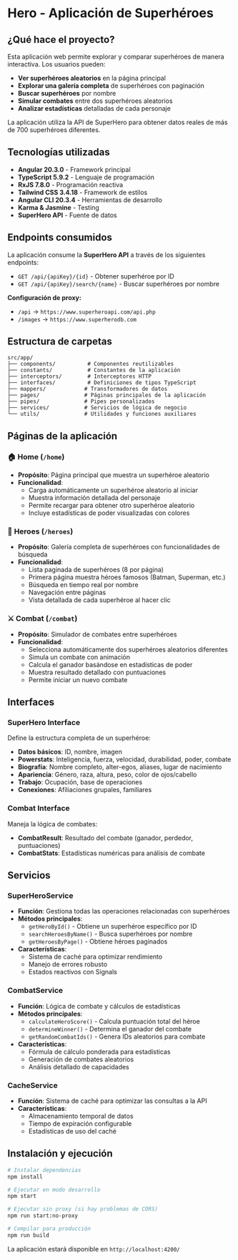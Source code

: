 # Hero - Aplicación de Superhéroes

## ¿Qué hace el proyecto?

Esta aplicación web permite explorar y comparar superhéroes de manera interactiva. Los usuarios pueden:

- **Ver superhéroes aleatorios** en la página principal
- **Explorar una galería completa** de superhéroes con paginación
- **Buscar superhéroes** por nombre
- **Simular combates** entre dos superhéroes aleatorios
- **Analizar estadísticas** detalladas de cada personaje

La aplicación utiliza la API de SuperHero para obtener datos reales de más de 700 superhéroes diferentes.

## Tecnologías utilizadas

- **Angular 20.3.0** - Framework principal
- **TypeScript 5.9.2** - Lenguaje de programación
- **RxJS 7.8.0** - Programación reactiva
- **Tailwind CSS 3.4.18** - Framework de estilos
- **Angular CLI 20.3.4** - Herramientas de desarrollo
- **Karma & Jasmine** - Testing
- **SuperHero API** - Fuente de datos

## Endpoints consumidos

La aplicación consume la **SuperHero API** a través de los siguientes endpoints:

- `GET /api/{apiKey}/{id}` - Obtener superhéroe por ID
- `GET /api/{apiKey}/search/{name}` - Buscar superhéroes por nombre

**Configuración de proxy:**
- `/api` → `https://www.superheroapi.com/api.php`
- `/images` → `https://www.superherodb.com`

## Estructura de carpetas

```
src/app/
├── components/          # Componentes reutilizables
├── constants/           # Constantes de la aplicación
├── interceptors/        # Interceptores HTTP
├── interfaces/          # Definiciones de tipos TypeScript
├── mappers/            # Transformadores de datos
├── pages/              # Páginas principales de la aplicación
├── pipes/              # Pipes personalizados
├── services/           # Servicios de lógica de negocio
└── utils/              # Utilidades y funciones auxiliares
```

## Páginas de la aplicación

### 🏠 **Home** (`/home`)
- **Propósito**: Página principal que muestra un superhéroe aleatorio
- **Funcionalidad**: 
  - Carga automáticamente un superhéroe aleatorio al iniciar
  - Muestra información detallada del personaje
  - Permite recargar para obtener otro superhéroe aleatorio
  - Incluye estadísticas de poder visualizadas con colores

### 👥 **Heroes** (`/heroes`)
- **Propósito**: Galería completa de superhéroes con funcionalidades de búsqueda
- **Funcionalidad**:
  - Lista paginada de superhéroes (8 por página)
  - Primera página muestra héroes famosos (Batman, Superman, etc.)
  - Búsqueda en tiempo real por nombre
  - Navegación entre páginas
  - Vista detallada de cada superhéroe al hacer clic

### ⚔️ **Combat** (`/combat`)
- **Propósito**: Simulador de combates entre superhéroes
- **Funcionalidad**:
  - Selecciona automáticamente dos superhéroes aleatorios diferentes
  - Simula un combate con animación
  - Calcula el ganador basándose en estadísticas de poder
  - Muestra resultado detallado con puntuaciones
  - Permite iniciar un nuevo combate

## Interfaces

### **SuperHero Interface**
Define la estructura completa de un superhéroe:
- **Datos básicos**: ID, nombre, imagen
- **Powerstats**: Inteligencia, fuerza, velocidad, durabilidad, poder, combate
- **Biografía**: Nombre completo, alter-egos, aliases, lugar de nacimiento
- **Apariencia**: Género, raza, altura, peso, color de ojos/cabello
- **Trabajo**: Ocupación, base de operaciones
- **Conexiones**: Afiliaciones grupales, familiares

### **Combat Interface**
Maneja la lógica de combates:
- **CombatResult**: Resultado del combate (ganador, perdedor, puntuaciones)
- **CombatStats**: Estadísticas numéricas para análisis de combate

## Servicios

### **SuperHeroService**
- **Función**: Gestiona todas las operaciones relacionadas con superhéroes
- **Métodos principales**:
  - `getHeroById()` - Obtiene un superhéroe específico por ID
  - `searchHeroesByName()` - Busca superhéroes por nombre
  - `getHeroesByPage()` - Obtiene héroes paginados
- **Características**:
  - Sistema de caché para optimizar rendimiento
  - Manejo de errores robusto
  - Estados reactivos con Signals

### **CombatService**
- **Función**: Lógica de combate y cálculos de estadísticas
- **Métodos principales**:
  - `calculateHeroScore()` - Calcula puntuación total del héroe
  - `determineWinner()` - Determina el ganador del combate
  - `getRandomCombatIds()` - Genera IDs aleatorios para combate
- **Características**:
  - Fórmula de cálculo ponderada para estadísticas
  - Generación de combates aleatorios
  - Análisis detallado de capacidades

### **CacheService**
- **Función**: Sistema de caché para optimizar las consultas a la API
- **Características**:
  - Almacenamiento temporal de datos
  - Tiempo de expiración configurable
  - Estadísticas de uso del caché

## Instalación y ejecución

```bash
# Instalar dependencias
npm install

# Ejecutar en modo desarrollo
npm start

# Ejecutar sin proxy (si hay problemas de CORS)
npm run start:no-proxy

# Compilar para producción
npm run build
```

La aplicación estará disponible en `http://localhost:4200/`
